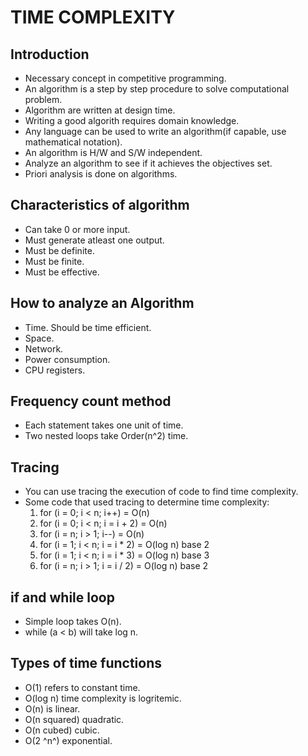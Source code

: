 # TIME COMPLEXITY
## Introduction

- Necessary concept in competitive programming.
- An algorithm is a step by step procedure to solve computational problem.
- Algorithm are written at design time.
- Writing a good algorith requires domain knowledge.
- Any language can be used to write an algorithm(if capable, use mathematical notation).
- An algorithm is H/W and S/W independent.
- Analyze an algorithm to see if it achieves the objectives set.
- Priori analysis is done on algorithms.

## Characteristics of algorithm

- Can take 0 or more input.
- Must generate atleast one output.
- Must be definite.
- Must be finite.
- Must be effective.

## How to analyze an Algorithm

- Time. Should be time efficient.
- Space. 
- Network.
- Power consumption.
- CPU registers.

## Frequency count method

- Each statement takes one unit of time.
- Two nested loops take Order(n^2) time.

## Tracing

- You can use tracing the execution of code to find time complexity.
- Some code that used tracing to determine time complexity:
	1. for (i = 0; i < n; i++) 		= O(n)
	2. for (i = 0; i < n; i = i + 2) 	= O(n)
	3. for (i = n; i > 1; i--)		= O(n)
	4. for (i = 1; i < n; i = i * 2)	= O(log n) base 2
	5. for (i = 1; i < n; i = i * 3) 	= O(log n) base 3
	6. for (i = n; i > 1; i = i / 2) 	= O(log n) base 2

## if and while loop
- Simple loop takes O(n).
- while (a < b) will take log n.

## Types of time functions

- O(1) refers to constant time.
- O(log n) time complexity is logritemic.
- O(n) is linear.
- O(n squared) quadratic.
- O(n cubed) cubic.
- O(2 ^n^) exponential.


